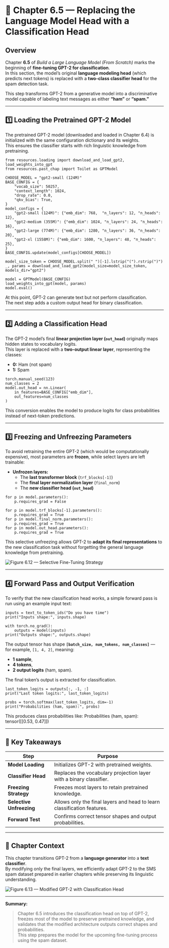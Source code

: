 # 🧩 Chapter 6.5 — Replacing the Language Model Head with a Classification Head

## Overview
Chapter **6.5** of *Build a Large Language Model (From Scratch)* marks the beginning of **fine-tuning GPT-2 for classification**.  
In this section, the model’s original **language modeling head** (which predicts next tokens) is replaced with a **two-class classifier head** for the spam detection task.  

This step transforms GPT-2 from a generative model into a discriminative model capable of labeling text messages as either **“ham”** or **“spam.”**

---

## 1️⃣ Loading the Pretrained GPT-2 Model

The pretrained GPT-2 model (downloaded and loaded in Chapter 6.4) is initialized with the same configuration dictionary and its weights.  
This ensures the classifier starts with rich linguistic knowledge from pretraining.

```
from resources.loading import download_and_load_gpt2, load_weights_into_gpt
from resources.past_chap import Toilet as GPTModel

CHOOSE_MODEL = "gpt2-small (124M)"
BASE_CONFIG = {
    "vocab_size": 50257,
    "context_length": 1024,
    "drop_rate": 0.0,
    "qkv_bias": True,
}
model_configs = {
    "gpt2-small (124M)": {"emb_dim": 768,  "n_layers": 12, "n_heads": 12},
    "gpt2-medium (355M)": {"emb_dim": 1024, "n_layers": 24, "n_heads": 16},
    "gpt2-large (774M)": {"emb_dim": 1280, "n_layers": 36, "n_heads": 20},
    "gpt2-xl (1558M)": {"emb_dim": 1600, "n_layers": 48, "n_heads": 25},
}
BASE_CONFIG.update(model_configs[CHOOSE_MODEL])

model_size_token = CHOOSE_MODEL.split(" ")[-1].lstrip("(").rstrip(")")
_, params = download_and_load_gpt2(model_size=model_size_token, models_dir="gpt2")

model = GPTModel(BASE_CONFIG)
load_weights_into_gpt(model, params)
model.eval()
```

At this point, GPT-2 can generate text but not perform classification.  
The next step adds a custom output head for binary classification.

---

## 2️⃣ Adding a Classification Head

The GPT-2 model’s final **linear projection layer (`out_head`)** originally maps hidden states to vocabulary logits.  
This layer is replaced with a **two-output linear layer**, representing the classes:
- **0:** Ham (not spam)  
- **1:** Spam  

```
torch.manual_seed(123)
num_classes = 2
model.out_head = nn.Linear(
    in_features=BASE_CONFIG["emb_dim"],
    out_features=num_classes
)
```

This conversion enables the model to produce logits for class probabilities instead of next-token predictions.

---

## 3️⃣ Freezing and Unfreezing Parameters

To avoid retraining the entire GPT-2 (which would be computationally expensive), most parameters are **frozen**, while select layers are left trainable:
- **Unfrozen layers:**  
  - The **last transformer block** (`trf_blocks[-1]`)  
  - The **final layer normalization layer** (`final_norm`)  
  - The **new classifier head (`out_head`)**

```
for p in model.parameters():
    p.requires_grad = False

for p in model.trf_blocks[-1].parameters():
    p.requires_grad = True
for p in model.final_norm.parameters():
    p.requires_grad = True
for p in model.out_head.parameters():
    p.requires_grad = True
```

This selective unfreezing allows GPT-2 to **adapt its final representations** to the new classification task without forgetting the general language knowledge from pretraining.

![Figure 6.12 — Selective Fine-Tuning Strategy](images/Screenshot%202025-10-20%20094244.png)

---

## 4️⃣ Forward Pass and Output Verification

To verify that the new classification head works, a simple forward pass is run using an example input text:

```
inputs = text_to_token_ids("Do you have time")
print("Inputs shape:", inputs.shape)

with torch.no_grad():
    outputs = model(inputs)
print("Outputs shape:", outputs.shape)
```

The output tensor has shape **`[batch_size, num_tokens, num_classes]`** —  
for example, `[1, 4, 2]`, meaning:
- **1 sample**,  
- **4 tokens**,  
- **2 output logits** (ham, spam).

The final token’s output is extracted for classification.

```
last_token_logits = outputs[:, -1, :]
print("Last token logits:", last_token_logits)

probs = torch.softmax(last_token_logits, dim=-1)
print("Probabilities (ham, spam):", probs)
```

This produces class probabilities like:
Probabilities (ham, spam): tensor([[0.53, 0.47]])



---

## 🧠 Key Takeaways

| Step | Purpose |
|------|----------|
| **Model Loading** | Initializes GPT-2 with pretrained weights. |
| **Classifier Head** | Replaces the vocabulary projection layer with a binary classifier. |
| **Freezing Strategy** | Freezes most layers to retain pretrained knowledge. |
| **Selective Unfreezing** | Allows only the final layers and head to learn classification features. |
| **Forward Test** | Confirms correct tensor shapes and output probabilities. |

---

## 🧩 Chapter Context
This chapter transitions GPT-2 from a **language generator** into a **text classifier**.  
By modifying only the final layers, we efficiently adapt GPT-2 to the SMS spam dataset prepared in earlier chapters while preserving its linguistic understanding.

![Figure 6.13 — Modified GPT-2 with Classification Head](images/Screenshot%202025-10-20%20094409.png)

---

**Summary:**  
> Chapter 6.5 introduces the classification head on top of GPT-2, freezes most of the model to preserve pretrained knowledge, and validates that the modified architecture outputs correct shapes and probabilities.  
> This step prepares the model for the upcoming fine-tuning process using the spam dataset.
